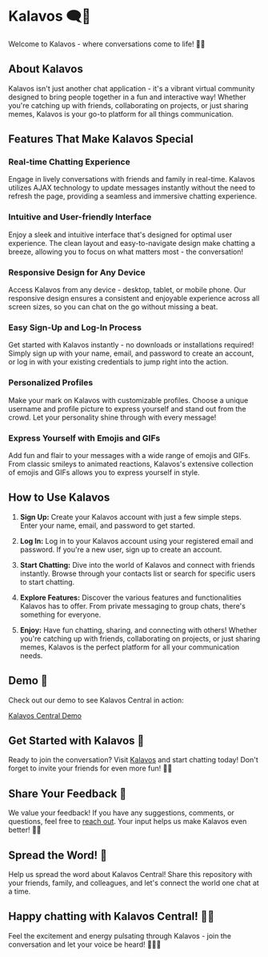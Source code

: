 # Kalavos 🗨️💬

Welcome to Kalavos - where conversations come to life! 🌟🚀


## About Kalavos

Kalavos isn't just another chat application - it's a vibrant virtual community designed to bring people together in a fun and interactive way! Whether you're catching up with friends, collaborating on projects, or just sharing memes, Kalavos is your go-to platform for all things communication.


## Features That Make Kalavos Special

### Real-time Chatting Experience

Engage in lively conversations with friends and family in real-time. Kalavos utilizes AJAX technology to update messages instantly without the need to refresh the page, providing a seamless and immersive chatting experience.

### Intuitive and User-friendly Interface

Enjoy a sleek and intuitive interface that's designed for optimal user experience. The clean layout and easy-to-navigate design make chatting a breeze, allowing you to focus on what matters most - the conversation!

### Responsive Design for Any Device

Access Kalavos from any device - desktop, tablet, or mobile phone. Our responsive design ensures a consistent and enjoyable experience across all screen sizes, so you can chat on the go without missing a beat.

### Easy Sign-Up and Log-In Process

Get started with Kalavos instantly - no downloads or installations required! Simply sign up with your name, email, and password to create an account, or log in with your existing credentials to jump right into the action.

### Personalized Profiles

Make your mark on Kalavos with customizable profiles. Choose a unique username and profile picture to express yourself and stand out from the crowd. Let your personality shine through with every message!

### Express Yourself with Emojis and GIFs

Add fun and flair to your messages with a wide range of emojis and GIFs. From classic smileys to animated reactions, Kalavos's extensive collection of emojis and GIFs allows you to express yourself in style.


## How to Use Kalavos

1. **Sign Up:** Create your Kalavos account with just a few simple steps. Enter your name, email, and password to get started.

2. **Log In:** Log in to your Kalavos account using your registered email and password. If you're a new user, sign up to create an account.

3. **Start Chatting:** Dive into the world of Kalavos and connect with friends instantly. Browse through your contacts list or search for specific users to start chatting.

4. **Explore Features:** Discover the various features and functionalities Kalavos has to offer. From private messaging to group chats, there's something for everyone.

5. **Enjoy:** Have fun chatting, sharing, and connecting with others! Whether you're catching up with friends, collaborating on projects, or just sharing memes, Kalavos is the perfect platform for all your communication needs.


## Demo 🎥

Check out our demo to see Kalavos Central in action:

[Kalavos Central Demo](#)

## Get Started with Kalavos 🚀

Ready to join the conversation? Visit [Kalavos](#) and start chatting today! Don't forget to invite your friends for even more fun! 💬👫

## Share Your Feedback 💬

We value your feedback! If you have any suggestions, comments, or questions, feel free to [reach out](anshanujesh@gmail.com). Your input helps us make Kalavos even better! 📝🤝

## Spread the Word! 📣

Help us spread the word about Kalavos Central! Share this repository with your friends, family, and colleagues, and let's connect the world one chat at a time.

Happy chatting with Kalavos Central! 🌟💬
---

Feel the excitement and energy pulsating through Kalavos - join the conversation and let your voice be heard! 🎉💬✨
